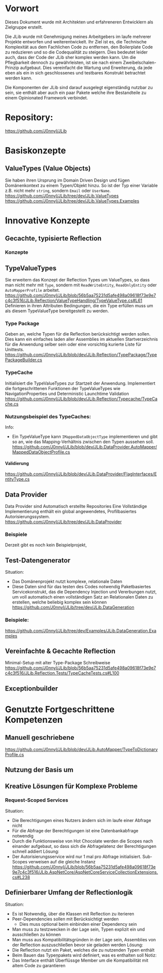 # Vorwort
Dieses Dokument wurde mit Architekten und erfahreneren Entwicklern als Zielgruppe erstellt.

Die JLib wurde mit Genehmigung meines Arbeitgebers im laufe mehrerer Projekte entworfen und weiterentwickelt. Ihr Ziel ist es, die Technische Komplexität aus dem Fachlichen Code zu entfernen, den Boilerplate Code zu reduzieren und so die Codequalität zu steigern.
Dies bedeutet leider auch, dass der Code der JLib sher komplex werden kann. 
Um die Pflegbarkeit dennoch zu gewährleisten, ist sie nach einem Zweibelschalen-Prinzip aufgebaut. Dies vereinfacht die Wartung und Erweiterung, da jede eben als ein in sich geschlossenes und testbares Konstrukt betrachtet werden kann.

Die Komponenten der JLib sind darauf ausgelegt eigenständig nutzbar zu sein, sie enthält aber auch ein paar Pakete welche ihre Bestandteile zu einem Opinionated Framework verbindet.
# Repository:
https://github.com/J0nnyI/JLib

# Basiskonzepte
## ValueTypes (Value Objects)
Sie haben ihren Ursprung im Domain Driven Design und fügen Domänenkontext zu einem Typen/Objekt hinzu.
So ist der Typ einer Variable z.B. nicht mehr `string`, sondern `Email` oder `UserName`.
https://github.com/J0nnyI/JLib/tree/dev/JLib.ValueTypes
https://github.com/J0nnyI/JLib/tree/dev/JLib.ValueTypes.Examples
# Innovative Konzepte
## Gecachte, typisierte Reflection
### Konzepte
## TypeValueTypes
Sie erweitern das Konzept der Reflection Types um ValueTypes, so dass man nicht mehr mit `Type`, sondern mit `ReadWriteEntity`, `ReadOnlyEntity` oder `AutoMapperProfile` arbeitet.
https://github.com/J0nnyI/JLib/blob/56b5aa75231d5afe498a09618f73e9e7c4c3f516/JLib.Reflection/ValueTypeHandling/TypeValueType.cs#L61
Definieren in ihren Attributen Bedingungen, die ein Type erfüllen muss um als diesem TypeValueType bereitgestellt zu werden.
### Type Package
Geben an, welche Typen für die Reflection berücksichtigt werden sollen. Dies kann ein einfaches laden aller Assemblies im aktuellen Startverzeichnis für die Anwendung selber sein oder eine vorsichtig kurierte Liste für Unittests.
https://github.com/J0nnyI/JLib/blob/dev/JLib.Reflection/TypePackage/TypePackageBuilder.cs
### TypeCache
Initialisiert die TypeValueTypes zur Startzeit der Anwendung.
Implementiert die fortgeschrittenen Funktionen der TypeValueTypes wie NavigationProperties und Deterministic Launchtime Validation
https://github.com/J0nnyI/JLib/blob/dev/JLib.Reflection/Typecache/TypeCache.cs
### Nutzungsbeispiel des TypeCaches:
Info:
- Ein TypeValueType kann `IMappedDataObjectType` implementieren und gibt so an, wie das Mapping-Verhältnis zwischen den Typen aussehen soll.
https://github.com/J0nnyI/JLib/blob/dev/JLib.DataProvider.AutoMapper/MappedDataObjectProfile.cs
#### Validierung
https://github.com/J0nnyI/JLib/blob/dev/JLib.DataProvider/FlagInterfaces/EntityType.cs
## Data Provider
Data Provider sind Automatisch erstellte Repositories Eine Vollständige Implementierung enthält ein global angewendetes, Profilbasiertes Autorisierungssystem.
https://github.com/J0nnyI/JLib/tree/dev/JLib.DataProvider
### Beispiele
Derzeit gibt es noch kein Beispielprojekt, 

## Test-Datengenerator
Situation:
- Das Domänenprojekt nutzt komplexe, relationale Daten
- Diese Daten sind für das testen des Codes notwendig
Paketbasiertes Servicekonstrukt, das die Dependency Injection und Vererbungen nutzt, um voll automatisch einen vollständigen Satz an Relationalen Daten zu erstellen, welche beliebig komplex sein können
https://github.com/J0nnyI/JLib/tree/dev/JLib.DataGeneration
### Beispiele:
https://github.com/J0nnyI/JLib/tree/dev/Examples/JLib.DataGeneration.Examples


## Vereinfachte & Gecachte Reflection
Minimal-Setup mit alter Type-Package Schreibweise
https://github.com/J0nnyI/JLib/blob/56b5aa75231d5afe498a09618f73e9e7c4c3f516/JLib.Reflection.Tests/TypeCacheTests.cs#L100
## Exceptionbuilder



# Genutzte Fortgeschrittene Kompetenzen
## Manuell geschriebene
https://github.com/J0nnyI/JLib/blob/dev/JLib.AutoMapper/TypeToDictionaryProfile.cs
## Nutzung der Basis um 
## Kreative Lösungen für Komplexe Probleme
### Request-Scoped Services
Situation:
- Die Berechtigungen eines Nutzers ändern sich im laufe einer Abfrage nicht
- Für die Abfrage der Berechtigungen ist eine Datenbankabfrage notwendig
- Durch die Funktionsweise von Hot Chocolate werden die Scopes nach einander aufgebaut, so dass sich die Abfragelatenz der Berechtigungen schnell addiert
Lösung:
- Der Autorisierungsservice wird nur 1 mal pro Abfrage initialisiert. Sub-Scopes verweisen auf die gleiche Instanz
https://github.com/J0nnyI/JLib/blob/56b5aa75231d5afe498a09618f73e9e7c4c3f516/JLib.AspNetCore/AspNetCoreServiceCollectionExtensions.cs#L238

## Definierbarer Umfang der Reflectionlogik
Situation:
- Es ist Notwendig, über die Klassen mit Reflection zu iterieren
- Peer-Dependencies sollen mit Berücksichtigt werden
	- Dies muss optional beim einbinden einer Dependency sein
- Man muss zu testzwecken in der Lage sein, Typen explizit ein und ausschließen zu können
- Man muss aus Kompatibilitätsgründen in der Lage sein, Assemblies von der Reflection auszuschließen bevor sie geladen werden
Lösung:
- Die Reflection nutzt ein Paket, welches die zu nutzenden Typen enthält
- Beim Bauen das Typenpakets wird definiert, was es enthalten soll
Notiz:
- Das Interface enthält Überflüssge Member um die Kompatibilität mit altem Code zu garantieren
